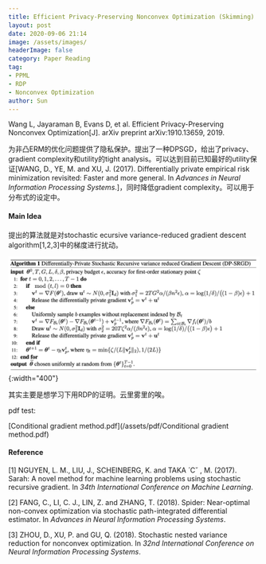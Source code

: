 ```yaml
---
title: Efficient Privacy-Preserving Nonconvex Optimization (Skimming)
layout: post
date: 2020-09-06 21:14
image: /assets/images/
headerImage: false
category: Paper Reading
tag:
- PPML
- RDP
- Nonconvex Optimization
author: Sun
---
```


Wang L, Jayaraman B, Evans D, et al. Efficient Privacy-Preserving Nonconvex Optimization[J]. arXiv preprint arXiv:1910.13659, 2019.

为非凸ERM的优化问题提供了隐私保护。提出了一种DPSGD，给出了privacy、gradient complexity和utility的tight analysis。可以达到目前已知最好的utility保证[WANG, D., YE, M. and XU, J. (2017). Differentially private empirical risk minimization revisited: Faster and more general. In *Advances in Neural Information Processing Systems*.]，同时降低gradient complexity。可以用于分布式的设定中。

<!--more-->

#### Main Idea

提出的算法就是对stochastic ecursive variance-reduced gradient descent algorithm[1,2,3]中的梯度进行扰动。

![](/assets/images/2020-09-06-Efficient-PP-Nonconvex-Optimization/image-20200906213819230.png){:width="400"}

其实主要是想学习下用RDP的证明。云里雾里的唉。



pdf test:

 [Conditional gradient method.pdf](/assets/pdf/Conditional gradient method.pdf) 



#### Reference

[1] NGUYEN, L. M., LIU, J., SCHEINBERG, K. and TAKA ́ Cˇ , M. (2017). Sarah: A novel method for machine learning problems using stochastic recursive gradient. In *34th* *International Conference on Machine Learning*.

[2] FANG, C., LI, C. J., LIN, Z. and ZHANG, T. (2018). Spider: Near-optimal non-convex optimization via stochastic path-integrated differential estimator. In *Advances in Neural Information Processing Systems*.

[3] ZHOU, D., XU, P. and GU, Q. (2018). Stochastic nested variance reduction for nonconvex optimization. In *32nd* *International Conference on Neural Information Processing Systems*.

